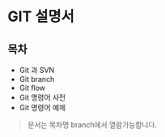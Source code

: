 # GIT 설명서

## 목차

- Git 과 SVN
- Git branch
- Git flow
- Git 명령어 사전
- Git 명령어 예제

> 문서는 목차명 branch에서 열람가능합니다.
